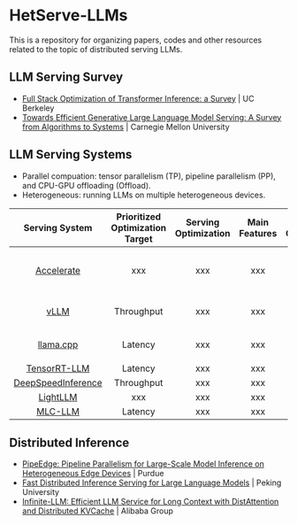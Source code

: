 # HetServe-LLMs
This is a repository for organizing papers, codes and other resources related to the topic of distributed serving LLMs.

## LLM Serving Survey
- [Full Stack Optimization of Transformer Inference: a Survey](https://arxiv.org/abs/2302.14017) | UC Berkeley
- [Towards Efficient Generative Large Language Model Serving: A Survey from Algorithms to Systems](https://arxiv.org/pdf/2312.15234) | Carnegie Mellon University

## LLM Serving Systems

- Parallel compuation: tensor parallelism (TP), pipeline parallelism (PP), and CPU-GPU offloading (Offload).
- Heterogeneous: running LLMs on multiple heterogeneous devices. 

|Serving System|Prioritized Optimization Target|Serving Optimization|Main Features|Parallel Computation|Heterogeneous|
|:---:|:---:|:---:|:---:|:---:|:---:|
|[Accelerate](https://github.com/huggingface/accelerate)|xxx|xxx|xxx|✔️TP<br>✔️PP<br>✔️Offload||
|[vLLM](https://github.com/vllm-project/vllm)|Throughput|xxx|xxx|✔️TP<br>✔️PP|✔️|
|[llama.cpp](https://github.com/ggerganov/llama.cpp)|Latency|xxx|xxx|✔️TP<br>✔️PP|✔️|
|[TensorRT-LLM](https://github.com/NVIDIA/TensorRT-LLM)|Latency|xxx|xxx|||
|[DeepSpeedInference](https://github.com/microsoft/DeepSpeed)|Throughput|xxx|xxx|||
|[LightLLM](https://github.com/ModelTC/lightllm)|xxx|xxx|xxx|||
|[MLC-LLM](https://github.com/mlc-ai/mlc-llm)|Latency|xxx|xxx|||

## Distributed Inference
- [PipeEdge: Pipeline Parallelism for Large-Scale Model Inference on Heterogeneous Edge Devices](https://github.com/usc-isi/PipeEdge) | Purdue
- [Fast Distributed Inference Serving for Large Language Models](https://arxiv.org/abs/2305.05920) | Peking University
- [Infinite-LLM: Efficient LLM Service for Long Context with DistAttention and Distributed KVCache](https://arxiv.org/abs/2401.02669) | Alibaba Group
